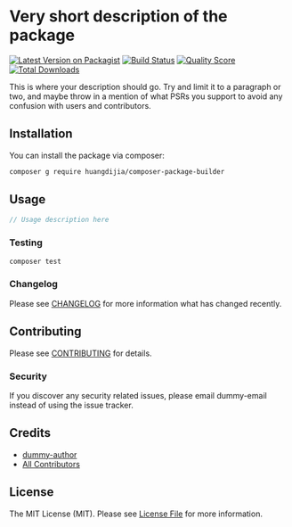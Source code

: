 # Very short description of the package

[![Latest Version on Packagist](https://img.shields.io/packagist/v/huangdijia/composer-package-builder.svg?style=flat-square)](https://packagist.org/packages/huangdijia/composer-package-builder)
[![Build Status](https://img.shields.io/travis/huangdijia/composer-package-builder/master.svg?style=flat-square)](https://travis-ci.org/huangdijia/composer-package-builder)
[![Quality Score](https://img.shields.io/scrutinizer/g/huangdijia/composer-package-builder.svg?style=flat-square)](https://scrutinizer-ci.com/g/huangdijia/composer-package-builder)
[![Total Downloads](https://img.shields.io/packagist/dt/huangdijia/composer-package-builder.svg?style=flat-square)](https://packagist.org/packages/huangdijia/composer-package-builder)

This is where your description should go. Try and limit it to a paragraph or two, and maybe throw in a mention of what PSRs you support to avoid any confusion with users and contributors.

## Installation

You can install the package via composer:

```bash
composer g require huangdijia/composer-package-builder
```

## Usage

``` php
// Usage description here
```

### Testing

``` bash
composer test
```

### Changelog

Please see [CHANGELOG](CHANGELOG.md) for more information what has changed recently.

## Contributing

Please see [CONTRIBUTING](CONTRIBUTING.md) for details.

### Security

If you discover any security related issues, please email dummy-email instead of using the issue tracker.

## Credits

- [dummy-author](https://github.com/huangdijia)
- [All Contributors](../../contributors)

## License

The MIT License (MIT). Please see [License File](LICENSE.md) for more information.
